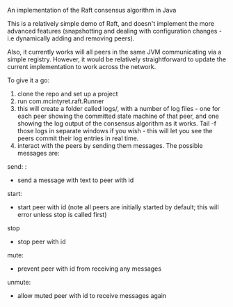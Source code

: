 An implementation of the Raft consensus algorithm in Java

This is a relatively simple demo of Raft, and doesn't implement the more advanced features
(snapshotting and dealing with configuration changes - i.e dynamically adding and removing peers).

Also, it currently works will all peers in the same JVM communicating via a simple registry. However, it would be
 relatively straightforward to update the current implementation to work across the network.

To give it a go:

1. clone the repo and set up a project
2. run com.mcintyret.raft.Runner
3. this will create a folder called logs/, with a number of log files - one for each peer showing the committed state machine
of that peer, and one showing the log output of the consensus algorithm as it works. Tail -f those logs in separate windows
if you wish - this will let you see the peers commit their log entries in real time.
4. interact with the peers by sending them messages. The possible messages are:

send: <id>: <message>
- send a message with text <message> to peer with id <id>

start: <id>
- start peer with id <id> (note all peers are initially started by default; this will error unless stop is called first)

stop
- stop peer with id <id>

mute: <id>
- prevent peer with id <id> from receiving any messages

unmute: <id>
- allow muted peer with id <id> to receive messages again